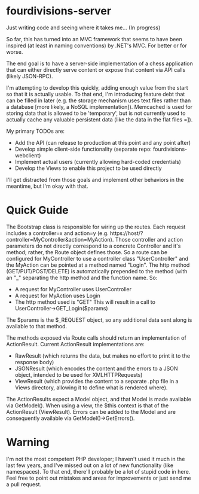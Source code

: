# fourdivisions-server

Just writing code and seeing where it takes me...
(In progress)

So far, this has turned into an MVC framework that seems to have been inspired (at least in naming conventions) by .NET's MVC. For better or for worse.

The end goal is to have a server-side implementation of a chess application that can either directly serve content or expose that content via API calls (likely JSON-RPC).

I'm attempting to develop this quickly, adding enough value from the start so that it is actually usable. To that end, I'm introducing feature debt that can be filled in later (e.g. the storage mechanism uses text files rather than a database [more likely, a NoSQL implementation]). Memcached is used for storing data that is allowed to be 'temporary', but is not currently used to actually cache any valuable persistent data (like the data in the flat files =]).

My primary TODOs are:
* Add the API (can release to production at this point and any point after)
* Develop simple client-side functionality (separate repo: fourdivisions-webclient)
* Implement actual users (currently allowing hard-coded credentials)
* Develop the Views to enable this project to be used directly

I'll get distracted from those goals and implement other behaviors in the meantime, but I'm okay with that.

# Quick Guide
The Bootstrap class is responsible for wiring up the routes. Each request includes a controller=x and action=y (e.g. https://host/?controller=MyController&action=MyAction). Those controller and action parameters do not directly correspond to a concrete Controller and it's method; rather, the Route object defines those. So a route can be configured for MyController to use a controller class "UserController" and the MyAction can be pointed at a method named "Login". The http method (GET/PUT/POST/DELETE) is automatically prepended to the method (with an "_" separating the http method and the function name. So:
* A request for MyController uses UserController
* A request for MyAction uses Login
* The http method used is "GET"
This will result in a call to UserController->GET_Login($params)

The $params is the $_REQUEST object, so any additional data sent along is available to that method.

The methods exposed via Route calls should return an implementation of ActionResult. Current ActionResult implementations are:
* RawResult (which returns the data, but makes no effort to print it to the response body)
* JSONResult (which encodes the content and the errors to a JSON object, intended to be used for XMLHTTPRequests)
* ViewResult (which provides the content to a separate .php file in a Views directory, allowing it to define what is rendered where).

The ActionResults expect a Model object, and that Model is made available via GetModel(). When using a view, the $this context is that of the ActionResult (ViewResult). Errors can be added to the Model and are consequently available via GetModel()->GetErrors().

# Warning
I'm not the most competent PHP developer; I haven't used it much in the last few years, and I've missed out on a lot of new functionality (like namespaces). To that end, there'll probably be a lot of stupid code in here. Feel free to point out mistakes and areas for improvements or just send me a pull request.
